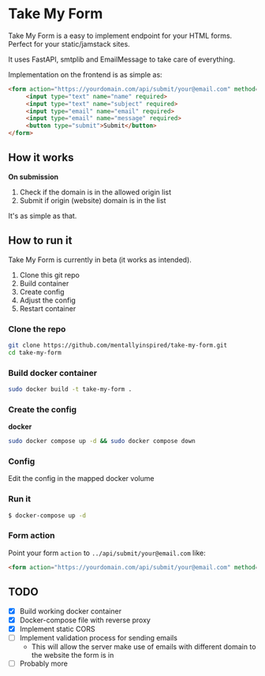 # Take My Form

Take My Form is a easy to implement endpoint for your HTML forms.
Perfect for your static/jamstack sites.

It uses FastAPI, smtplib and EmailMessage to take care of everything.

Implementation on the frontend is as simple as:
```html
<form action="https://yourdomain.com/api/submit/your@email.com" method="POST">
     <input type="text" name="name" required>
     <input type="text" name="subject" required>
     <input type="email" name="email" required>
     <input type="email" name="message" required>
     <button type="submit">Submit</button>
</form> 
```

## How it works
**On submission**
1. Check if the domain is in the allowed origin list
2. Submit if origin (website) domain is in the list

It's as simple as that.


## How to run it
Take My Form is currently in beta (it works as intended).

1. Clone this git repo
2. Build container
3. Create config
4. Adjust the config
5. Restart container

### Clone the repo
```bash
git clone https://github.com/mentallyinspired/take-my-form.git
cd take-my-form
```

### Build docker container
```bash
sudo docker build -t take-my-form .
```

### Create the config
**docker**
```bash
sudo docker compose up -d && sudo docker compose down
```

### Config
Edit the config in the mapped docker volume

### Run it
```bash
$ docker-compose up -d
```

### Form action
Point your form `action` to `../api/submit/your@email.com` like:
```html
<form action="https://yourdomain.com/api/submit/your@email.com" method="POST">
```




## TODO
- [x] Build working docker container
- [x] Docker-compose file with reverse proxy
- [x] Implement static CORS
- [ ] Implement validation process for sending emails
    - This will allow the server make use of emails with different domain to the website the form is in
- [ ] Probably more